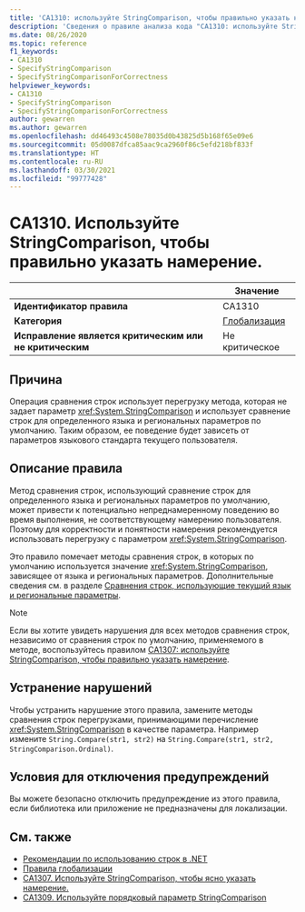 ```yaml
---
title: 'CA1310: используйте StringComparison, чтобы правильно указать намерение (анализ кода)'
description: 'Сведения о правиле анализа кода "CA1310: используйте StringComparison, чтобы правильно указать намерение"'
ms.date: 08/26/2020
ms.topic: reference
f1_keywords:
- CA1310
- SpecifyStringComparison
- SpecifyStringComparisonForCorrectness
helpviewer_keywords:
- CA1310
- SpecifyStringComparison
- SpecifyStringComparisonForCorrectness
author: gewarren
ms.author: gewarren
ms.openlocfilehash: dd46493c4508e78035d0b43825d5b168f65e09e6
ms.sourcegitcommit: 05d0087dfca85aac9ca2960f86c5efd218bf833f
ms.translationtype: HT
ms.contentlocale: ru-RU
ms.lasthandoff: 03/30/2021
ms.locfileid: "99777428"
---
```

# <a name="ca1310-specify-stringcomparison-for-correctness"></a>CA1310. Используйте StringComparison, чтобы правильно указать намерение.

| | Значение |
|-|-|
| **Идентификатор правила** |CA1310|
| **Категория** |[Глобализация](globalization-warnings.md)|
| **Исправление является критическим или не критическим** |Не критическое|

## <a name="cause"></a>Причина

Операция сравнения строк использует перегрузку метода, которая не задает параметр <xref:System.StringComparison> и использует сравнение строк для определенного языка и региональных параметров по умолчанию. Таким образом, ее поведение будет зависеть от параметров языкового стандарта текущего пользователя.

## <a name="rule-description"></a>Описание правила

Метод сравнения строк, использующий сравнение строк для определенного языка и региональных параметров по умолчанию, может привести к потенциально непреднамеренному поведению во время выполнения, не соответствующему намерению пользователя. Поэтому для корректности и понятности намерения рекомендуется использовать перегрузку с параметром <xref:System.StringComparison>.

Это правило помечает методы сравнения строк, в которых по умолчанию используется значение <xref:System.StringComparison>, зависящее от языка и региональных параметров. Дополнительные сведения см. в разделе [Сравнения строк, использующие текущий язык и региональные параметры](../../../standard/base-types/best-practices-strings.md#string-comparisons-that-use-the-current-culture).

> [!NOTE]
> Если вы хотите увидеть нарушения для всех методов сравнения строк, независимо от сравнения строк по умолчанию, применяемого в методе, воспользуйтесь правилом [CA1307: используйте StringComparison, чтобы правильно указать намерение](ca1307.md).

## <a name="how-to-fix-violations"></a>Устранение нарушений

Чтобы устранить нарушение этого правила, замените методы сравнения строк перегрузками, принимающими перечисление <xref:System.StringComparison> в качестве параметра. Например измените `String.Compare(str1, str2)` на `String.Compare(str1, str2, StringComparison.Ordinal)`.

## <a name="when-to-suppress-warnings"></a>Условия для отключения предупреждений

Вы можете безопасно отключить предупреждение из этого правила, если библиотека или приложение не предназначены для локализации.

## <a name="see-also"></a>См. также

- [Рекомендации по использованию строк в .NET](../../../standard/base-types/best-practices-strings.md)
- [Правила глобализации](globalization-warnings.md)
- [CA1307. Используйте StringComparison, чтобы ясно указать намерение.](ca1307.md)
- [CA1309. Используйте порядковый параметр StringComparison](ca1309.md)
